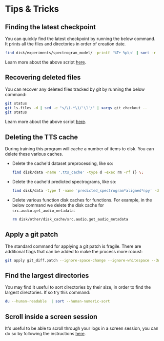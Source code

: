 # Tips & Tricks

## Finding the latest checkpoint

You can quickly find the latest checkpoint by running the below command. It prints all the files
and directories in order of creation date.

```bash
find disk/experiments/spectrogram_model/ -printf '%T+ %p\n' | sort -r | head
```

Learn more about the above script
[here](https://askubuntu.com/questions/61179/find-the-latest-file-by-modified-date).

## Recovering deleted files

You can recover any deleted files tracked by git by running the below command:

```bash
git status
git ls-files -d | sed -e "s/\(.*\)/'\1'/" | xargs git checkout --
git status
```

Learn more about the above script
[here](https://stackoverflow.com/questions/11956710/git-recover-deleted-file-where-no-commit-was-made-after-the-delete).

## Deleting the TTS cache

During training this program will cache a number of items to disk. You can delete these various
caches.

- Delete the cache'd dataset preprocessing, like so:

  ```bash
  find disk/data -name '.tts_cache' -type d -exec rm -rf {} \;
  ```

- Delete the cache'd predicted spectrograms, like so:

  ```bash
  find disk/data -type f -name 'predicted_spectrogram*aligned*npy' -delete
  ```

- Delete various function disk caches for functions. For example, in the below command
  we delete the disk cache for `src.audio.get_audio_metadata`:

  ```bash
  rm disk/other/disk_cache/src.audio.get_audio_metadata
  ```

## Apply a git patch

The standard command for applying a git patch is fragile. There are additional flags that can
be added to make the process more robust:

```bash
git apply git_diff.patch --ignore-space-change --ignore-whitespace --3way
```

## Find the largest directories

You may find it useful to sort directories by their size, in order to find the largest
directories. If so try this command:

```bash
du --human-readable  | sort --human-numeric-sort
```

## Scroll inside a screen session

It's useful to be able to scroll through your logs in a screen session, you can do so by following
the instructions [here](https://unix.stackexchange.com/a/40243).
